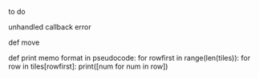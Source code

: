 to do

unhandled callback error

def move

def print memo
format in pseudocode:
for rowfirst in range(len(tiles)):
  for row in tiles[rowfirst]:
    print([num for num in row])
    

